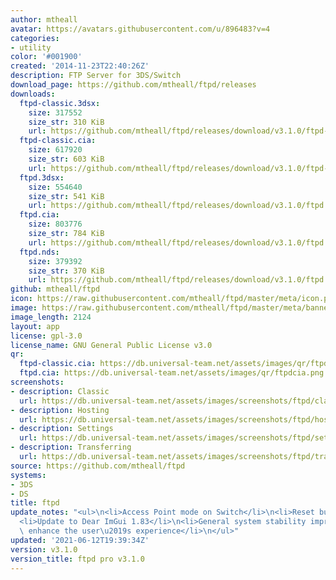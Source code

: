 ```yaml
---
author: mtheall
avatar: https://avatars.githubusercontent.com/u/896483?v=4
categories:
- utility
color: '#001900'
created: '2014-11-23T22:40:26Z'
description: FTP Server for 3DS/Switch
download_page: https://github.com/mtheall/ftpd/releases
downloads:
  ftpd-classic.3dsx:
    size: 317552
    size_str: 310 KiB
    url: https://github.com/mtheall/ftpd/releases/download/v3.1.0/ftpd-classic.3dsx
  ftpd-classic.cia:
    size: 617920
    size_str: 603 KiB
    url: https://github.com/mtheall/ftpd/releases/download/v3.1.0/ftpd-classic.cia
  ftpd.3dsx:
    size: 554640
    size_str: 541 KiB
    url: https://github.com/mtheall/ftpd/releases/download/v3.1.0/ftpd.3dsx
  ftpd.cia:
    size: 803776
    size_str: 784 KiB
    url: https://github.com/mtheall/ftpd/releases/download/v3.1.0/ftpd.cia
  ftpd.nds:
    size: 379392
    size_str: 370 KiB
    url: https://github.com/mtheall/ftpd/releases/download/v3.1.0/ftpd.nds
github: mtheall/ftpd
icon: https://raw.githubusercontent.com/mtheall/ftpd/master/meta/icon.png
image: https://raw.githubusercontent.com/mtheall/ftpd/master/meta/banner.png
image_length: 2124
layout: app
license: gpl-3.0
license_name: GNU General Public License v3.0
qr:
  ftpd-classic.cia: https://db.universal-team.net/assets/images/qr/ftpd-classiccia.png
  ftpd.cia: https://db.universal-team.net/assets/images/qr/ftpdcia.png
screenshots:
- description: Classic
  url: https://db.universal-team.net/assets/images/screenshots/ftpd/classic.png
- description: Hosting
  url: https://db.universal-team.net/assets/images/screenshots/ftpd/hosting.png
- description: Settings
  url: https://db.universal-team.net/assets/images/screenshots/ftpd/settings.png
- description: Transferring
  url: https://db.universal-team.net/assets/images/screenshots/ftpd/transferring.png
source: https://github.com/mtheall/ftpd
systems:
- 3DS
- DS
title: ftpd
update_notes: "<ul>\n<li>Access Point mode on Switch</li>\n<li>Reset button for configuration</li>\n\
  <li>Update to Dear ImGui 1.83</li>\n<li>General system stability improvements to\
  \ enhance the user\u2019s experience</li>\n</ul>"
updated: '2021-06-12T19:39:34Z'
version: v3.1.0
version_title: ftpd pro v3.1.0
---
```

